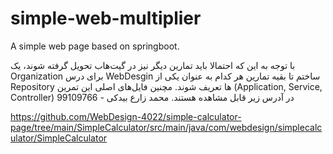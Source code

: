 # simple-web-multiplier
A simple web page based on springboot.

با توجه به این که احتمالا باید تمارین دیگر نیز در گیت‌هاب تحویل گرفته شوند، یک Organization برای درس WebDesgin ساختم تا بقیه تمارین هر کدام به عنوان یکی از Repository ها تعریف شوند.
مچنین فایل‌های اصلی این تمرین (Application, Service, Controller) در آدرس زیر قابل مشاهده هستند.
محمد زارع بیدکی - 99109766

https://github.com/WebDesign-4022/simple-calculator-page/tree/main/SimpleCalculator/src/main/java/com/webdesign/simplecalculator/SimpleCalculator
